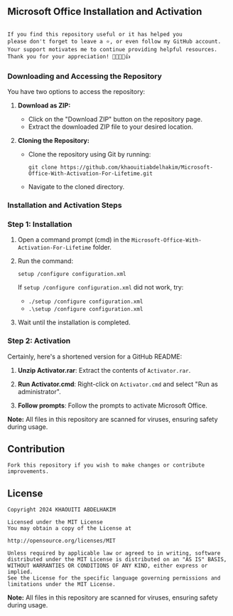 ## Microsoft Office Installation and Activation

```plaintext

If you find this repository useful or it has helped you
please don't forget to leave a ⭐️, or even follow my GitHub account.
Your support motivates me to continue providing helpful resources.
Thank you for your appreciation! 🌟🚀💖😊👍

```

### Downloading and Accessing the Repository

You have two options to access the repository:

1. **Download as ZIP:**
   - Click on the "Download ZIP" button on the repository page.
   - Extract the downloaded ZIP file to your desired location.

2. **Cloning the Repository:**
   - Clone the repository using Git by running:
     ```
     git clone https://github.com/khaouitiabdelhakim/Microsoft-Office-With-Activation-For-Lifetime.git
     ```
   - Navigate to the cloned directory.

### Installation and Activation Steps

### Step 1: Installation
1. Open a command prompt (cmd) in the `Microsoft-Office-With-Activation-For-Lifetime` folder.
2. Run the command:
   ```
   setup /configure configuration.xml
   ```
   If `setup /configure configuration.xml` did not work, try:
   - `./setup /configure configuration.xml`
   - `.\setup /configure configuration.xml`

3. Wait until the installation is completed.

### Step 2: Activation
Certainly, here's a shortened version for a GitHub README:

1. **Unzip Activator.rar**: Extract the contents of `Activator.rar`.

2. **Run Activator.cmd**: Right-click on `Activator.cmd` and select "Run as administrator".

3. **Follow prompts**: Follow the prompts to activate Microsoft Office.


**Note:** All files in this repository are scanned for viruses, ensuring safety during usage.

## Contribution
```
Fork this repository if you wish to make changes or contribute improvements.

```


## License

```
Copyright 2024 KHAOUITI ABDELHAKIM

Licensed under the MIT License
You may obtain a copy of the License at

http://opensource.org/licenses/MIT

Unless required by applicable law or agreed to in writing, software
distributed under the MIT License is distributed on an "AS IS" BASIS,
WITHOUT WARRANTIES OR CONDITIONS OF ANY KIND, either express or implied.
See the License for the specific language governing permissions and
limitations under the MIT License.
```



**Note:** All files in this repository are scanned for viruses, ensuring safety during usage.




